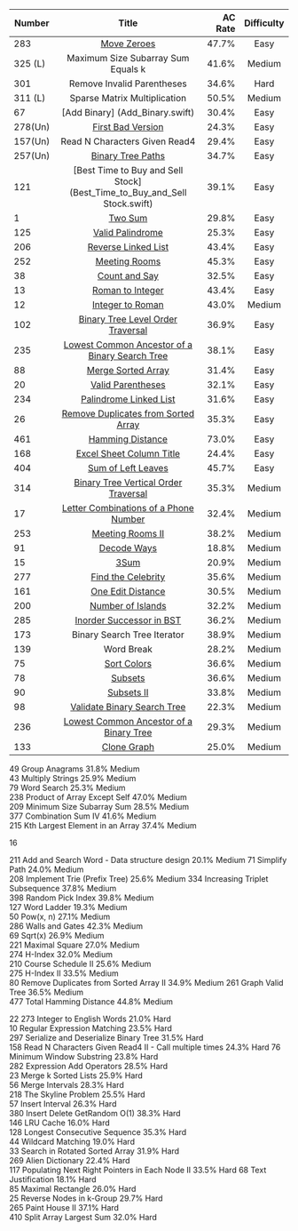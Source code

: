 
| Number | Title                              | AC Rate | Difficulty |
| ------ |:----------------------------------:| -------:|:----------:|
| 283    | [Move Zeroes](Move_Zeroes.swift)   | 47.7%   |    Easy    |   
| 325 (L)|  Maximum Size Subarray Sum Equals k| 41.6%   |   Medium   | 
| 301    |    Remove Invalid Parentheses      | 34.6%   |    Hard    |    
| 311 (L)| Sparse Matrix Multiplication       | 50.5%   |   Medium   |  
|67      | [Add Binary] (Add_Binary.swift)    | 30.4%   |    Easy    |      
|278(Un) |[First Bad Version](First_Bad_Version.swift)|  24.3%  |    Easy    | 
|157(Un) | Read N Characters Given Read4              |  29.4%  |    Easy    |
|257(Un) |[Binary Tree Paths](Binary_Tree_Paths.swift)|  34.7%  |    Easy    |
|121     |[Best Time to Buy and Sell Stock](Best_Time_to_Buy_and_Sell Stock.swift)|39.1%|Easy|      
|1       |[Two Sum](Two_Sum.swift)       | 29.8%      |  Easy |       
|125     |   [Valid Palindrome](Valid_Palindrome.swift)|   25.3%   | Easy |
|206     |   [Reverse Linked List](Reverse_Linked_List.swift) |43.4% | Easy |  
|252     |   [Meeting Rooms](Meeting_Rooms.swift)        | 45.3%    |    Easy| 
|38      |   [Count and Say](Count_and_Say.swift)        |32.5%    |    Easy  |
|13      | [Roman to Integer](Roman_to_Integer.swift)  |43.4%  |   Easy | 
|12      | [Integer to Roman](Integer_to_Roman.swift) |43.0%   | Medium |      |28      |  [Implement strStr()](strStr.swift)        |26.9%       |Easy|      
|102     |[Binary Tree Level Order Traversal](Binary_Tree_Level_Order_Traversal.swift) |36.9% |Easy|        
|235     |[Lowest Common Ancestor of a Binary Search Tree](Lowest_Common_Ancestor_of_a_Binary_Search_Tree.swift)| 38.1%   | Easy  |
|88      |[Merge Sorted Array](Merge_Sorted_Array.swift) |31.4%  |Easy   |   
|20      |[Valid Parentheses](Valid_Parentheses.swift)   | 32.1% | Easy |     
|234     |[Palindrome Linked List](Palindrome_Linked_List.swift) |31.6% |Easy|
|26|[Remove Duplicates from Sorted Array](Remove_Duplicates_from_Sorted_Array.swift)  |35.3%|Easy|        
|461     |[Hamming Distance](Hamming_Distance.swift) | 73.0%  |Easy |       
|168     |[Excel Sheet Column Title](Excel_Sheet_Column_Title.swift)| 24.4%   |Easy|        
|404     |[Sum of Left Leaves](Sum_of_Left_Leaves.swift)| 45.7% | Easy |
|314     |[Binary Tree Vertical Order Traversal](Binary_Tree_Vertical_Order_Traversal.swift)|35.3% |Medium| 
|17  |[Letter Combinations of a Phone Number](Letter_Combinations_of_a_Phone_Number.swift)|32.4%|Medium|
|253  |[Meeting Rooms II]()|38.2%|Medium|
|91   |[Decode Ways](Decode_Ways.swift) | 18.8%  |      Medium |
|15   |[3Sum](3Sum.swift)   | 20.9% | Medium |       
|277  |[Find the Celebrity](Find_the_Celebrity.swift)| 35.6% | Medium |
|161  |[One Edit Distance](One_Edit_Distance.swift) | 30.5%  | Medium |
|200  |[Number of Islands](Number_of_Islands.swift)| 32.2% | Medium |
|285|[Inorder Successor in BST](Inorder_Successor_in_BST.swift)|36.2%| Medium| |341 |[Flatten Nested List Iterator](Flatten_Nested_List_Iterator.swift)|38.6%|Medium |
| 173 |       Binary Search Tree Iterator  |      38.9% |       Medium |     
|  139  |      Word Break  |      28.2%   |     Medium   |
|75 |[Sort Colors](Sort_Colors.swift)        |36.6%        |Medium  |
|78 |[Subsets](Subsets.swift)|36.6%|Medium |
|90|[Subsets II](Subsets_II.swift)|33.8%|Medium|        
|98|[Validate Binary Search Tree](Validate_Binary_Search_Tree.swift)        |22.3%        |Medium|   
|236|[Lowest Common Ancestor of a Binary Tree](Lowest_Common_Ancestor_of_a_Binary_Tree.swift)|29.3%|Medium| 
|133|[Clone Graph](Clone_Graph.swift)|25.0%|Medium|        
49        Group Anagrams        31.8%        Medium        
43        Multiply Strings        25.9%        Medium        
79        Word Search        25.3%        Medium     
238        Product of Array Except Self        47.0%        Medium        
209        Minimum Size Subarray Sum        28.5%        Medium        
377        Combination Sum IV        41.6%        Medium        
215        Kth Largest Element in an Array        37.4%        Medium   



16

211        Add and Search Word - Data structure design     20.1%        Medium
71        Simplify Path        24.0%        Medium        
208        Implement Trie (Prefix Tree)        25.6%        Medium
334        Increasing Triplet Subsequence        37.8%        Medium        
398        Random Pick Index        39.8%        Medium        
127        Word Ladder        19.3%        Medium        
50        Pow(x, n)        27.1%        Medium        
286        Walls and Gates         42.3%        Medium        
69        Sqrt(x)        26.9%        Medium        
221        Maximal Square        27.0%        Medium        
274        H-Index        32.0%        Medium        
210        Course Schedule II        25.6%        Medium    
275        H-Index II        33.5%        Medium        
80        Remove Duplicates from Sorted Array II        34.9%        Medium
261        Graph Valid Tree         36.5%        Medium      
477        Total Hamming Distance        44.8%        Medium 


22
273        Integer to English Words        21.0%        Hard        
10        Regular Expression Matching        23.5%        Hard        
297        Serialize and Deserialize Binary Tree        31.5%        Hard     
158        Read N Characters Given Read4 II - Call multiple times 24.3%  Hard 
76        Minimum Window Substring        23.8%        Hard        
282        Expression Add Operators        28.5%        Hard        
23        Merge k Sorted Lists        25.9%        Hard        
56        Merge Intervals        28.3%        Hard        
218        The Skyline Problem        25.5%        Hard        
57        Insert Interval        26.3%        Hard             
380        Insert Delete GetRandom O(1)        38.3%        Hard        
146        LRU Cache        16.0%        Hard                
128        Longest Consecutive Sequence        35.3%        Hard        
44        Wildcard Matching        19.0%        Hard        
33        Search in Rotated Sorted Array        31.9%        Hard        
269        Alien Dictionary         22.4%        Hard        
117        Populating Next Right Pointers in Each Node II    33.5%        Hard
68        Text Justification        18.1%        Hard            
85        Maximal Rectangle        26.0%        Hard        
25        Reverse Nodes in k-Group        29.7%        Hard        
265        Paint House II         37.1%        Hard          
410        Split Array Largest Sum        32.0%        Hard        
